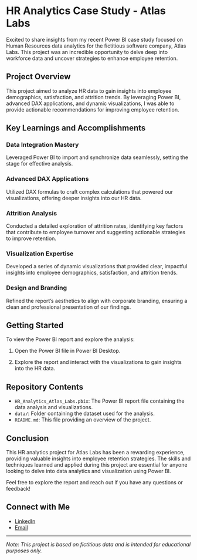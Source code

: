 # HR Analytics Case Study - Atlas Labs

Excited to share insights from my recent Power BI case study focused on Human Resources data analytics for the fictitious software company, Atlas Labs. This project was an incredible opportunity to delve deep into workforce data and uncover strategies to enhance employee retention.

## Project Overview

This project aimed to analyze HR data to gain insights into employee demographics, satisfaction, and attrition trends. By leveraging Power BI, advanced DAX applications, and dynamic visualizations, I was able to provide actionable recommendations for improving employee retention.

## Key Learnings and Accomplishments

### Data Integration Mastery
Leveraged Power BI to import and synchronize data seamlessly, setting the stage for effective analysis.

### Advanced DAX Applications
Utilized DAX formulas to craft complex calculations that powered our visualizations, offering deeper insights into our HR data.

### Attrition Analysis
Conducted a detailed exploration of attrition rates, identifying key factors that contribute to employee turnover and suggesting actionable strategies to improve retention.

### Visualization Expertise
Developed a series of dynamic visualizations that provided clear, impactful insights into employee demographics, satisfaction, and attrition trends.

### Design and Branding
Refined the report’s aesthetics to align with corporate branding, ensuring a clean and professional presentation of our findings.

## Getting Started

To view the Power BI report and explore the analysis:

1. Open the Power BI file in Power BI Desktop.

2. Explore the report and interact with the visualizations to gain insights into the HR data.

## Repository Contents

- `HR_Analytics_Atlas_Labs.pbix`: The Power BI report file containing the data analysis and visualizations.
- `data/`: Folder containing the dataset used for the analysis.
- `README.md`: This file providing an overview of the project.

## Conclusion

This HR analytics project for Atlas Labs has been a rewarding experience, providing valuable insights into employee retention strategies. The skills and techniques learned and applied during this project are essential for anyone looking to delve into data analytics and visualization using Power BI.

Feel free to explore the report and reach out if you have any questions or feedback!

## Connect with Me

- [LinkedIn](www.linkedin.com/in/dhaval-vipin-shah)
- [Email](mailto:sdhaval97@gmail.com)

---

*Note: This project is based on fictitious data and is intended for educational purposes only.*

